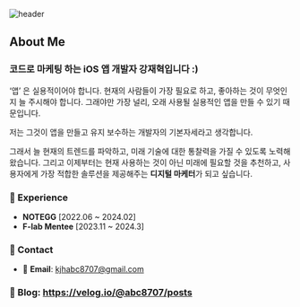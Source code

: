 ![header](https://github.com/kang-jae-heok/kang-jae-heok/assets/79886603/8297402c-30e3-4b00-83f2-5406143e2f07)


## About Me

### 코드로 마케팅 하는 iOS 앱 개발자 강재혁입니다 :)

‘앱’ 은 실용적이어야 합니다. 현재의 사람들이 가장 필요로 하고, 좋아하는 것이 무엇인지 늘 주시해야 합니다. 그래야만 가장 널리, 오래 사용될 실용적인 앱을 만들 수 있기 때문입니다.

저는 그것이 앱을 만들고 유지 보수하는 개발자의 기본자세라고 생각합니다. 

그래서 늘 현재의 트렌드를 파악하고, 미래 기술에 대한 통찰력을 가질 수 있도록 노력해왔습니다. 그리고 이제부터는 현재 사용하는 것이 아닌 미래에 필요할 것을 추천하고, 사용자에게 가장 적합한 솔루션을 제공해주는 **디지털 마케터**가 되고 싶습니다.


### 💼 Experience

- **NOTEGG** [2022.06 ~ 2024.02]
- **F-lab Mentee** [2023.11 ~ 2024.3]

### 🤝 Contact

- 📧 **Email**: kjhabc8707@gmail.com


### 📜 Blog: https://velog.io/@abc8707/posts

<!--END_SECTION:waka-->
